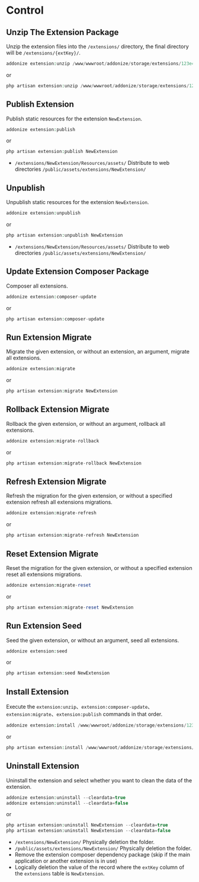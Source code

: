 # Control

## Unzip The Extension Package

Unzip the extension files into the `/extensions/` directory, the final directory will be `/extensions/{extKey}/`.

```php
addonize extension:unzip /www/wwwroot/addonize/storage/extensions/123e4567-e89b-12d3-a456-426614174000.zip
```

or

```php
php artisan extension:unzip /www/wwwroot/addonize/storage/extensions/123e4567-e89b-12d3-a456-426614174000.zip
```

## Publish Extension

Publish static resources for the extension `NewExtension`.

```php
addonize extension:publish
```

or

```php
php artisan extension:publish NewExtension
```

- `/extensions/NewExtension/Resources/assets/` Distribute to web directories `/public/assets/extensions/NewExtension/`

## Unpublish

Unpublish static resources for the extension `NewExtension`.

```php
addonize extension:unpublish
```

or

```php
php artisan extension:unpublish NewExtension
```

- `/extensions/NewExtension/Resources/assets/` Distribute to web directories `/public/assets/extensions/NewExtension/`

## Update Extension Composer Package

Composer all extensions.

```php
addonize extension:composer-update
```

or

```php
php artisan extension:composer-update
```

## Run Extension Migrate

Migrate the given extension, or without an extension, an argument, migrate all extensions.

```php
addonize extension:migrate
```

or

```php
php artisan extension:migrate NewExtension
```

## Rollback Extension Migrate

Rollback the given extension, or without an argument, rollback all extensions.

```php
addonize extension:migrate-rollback
```

or

```php
php artisan extension:migrate-rollback NewExtension
```

## Refresh Extension Migrate

Refresh the migration for the given extension, or without a specified extension refresh all extensions migrations.

```php
addonize extension:migrate-refresh
```

or

```php
php artisan extension:migrate-refresh NewExtension
```

## Reset Extension Migrate

Reset the migration for the given extension, or without a specified extension reset all extensions migrations.

```php
addonize extension:migrate-reset
```

or

```php
php artisan extension:migrate-reset NewExtension
```

## Run Extension Seed

Seed the given extension, or without an argument, seed all extensions.

```php
addonize extension:seed
```

or

```php
php artisan extension:seed NewExtension
```

## Install Extension

Execute the `extension:unzip`、`extension:composer-update`、`extension:migrate`、`extension:publish` commands in that order.

```php
addonize extension:install /www/wwwroot/addonize/storage/extensions/123e4567-e89b-12d3-a456-426614174000.zip
```

or

```php
php artisan extension:install /www/wwwroot/addonize/storage/extensions/123e4567-e89b-12d3-a456-426614174000.zip
```

## Uninstall Extension

Uninstall the extension and select whether you want to clean the data of the extension.

```php
addonize extension:uninstall --cleardata=true
addonize extension:uninstall --cleardata=false
```

or

```php
php artisan extension:uninstall NewExtension --cleardata=true
php artisan extension:uninstall NewExtension --cleardata=false
```

- `/extensions/NewExtension/` Physically deletion the folder.
- `/public/assets/extensions/NewExtension/` Physically deletion the folder.
- Remove the extension composer dependency package (skip if the main application or another extension is in use)
- Logically deletion the value of the record where the `extKey` column of the `extensions` table is `NewExtension`.
